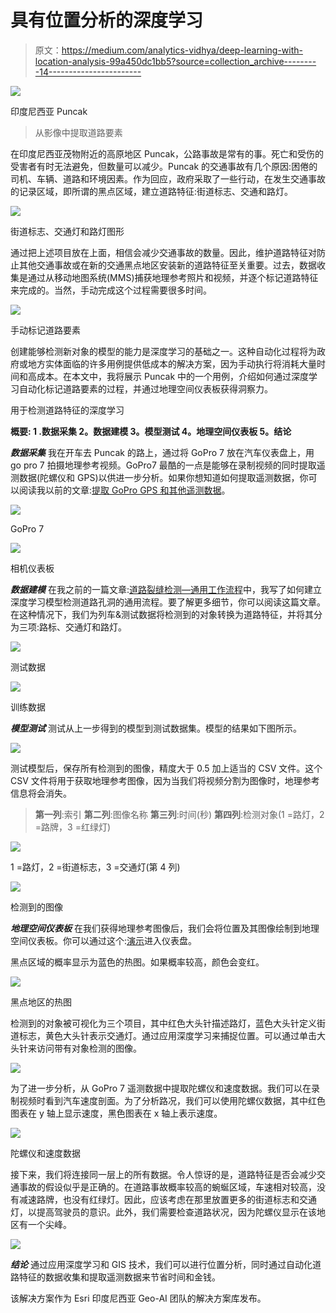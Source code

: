 # 具有位置分析的深度学习

> 原文：<https://medium.com/analytics-vidhya/deep-learning-with-location-analysis-99a450dc1bb5?source=collection_archive---------14----------------------->

![](img/75f3d46665232bfe84a04e14232f3bf6.png)

印度尼西亚 Puncak

> 从影像中提取道路要素

在印度尼西亚茂物附近的高原地区 Puncak，公路事故是常有的事。死亡和受伤的受害者有时无法避免，但数量可以减少。Puncak 的交通事故有几个原因:困倦的司机、车辆、道路和环境因素。作为回应，政府采取了一些行动，在发生交通事故的记录区域，即所谓的黑点区域，建立道路特征:街道标志、交通和路灯。

![](img/d314624ef8a3020b24184ac3b2c68c2d.png)

街道标志、交通灯和路灯图形

通过把上述项目放在上面，相信会减少交通事故的数量。因此，维护道路特征对防止其他交通事故或在新的交通黑点地区安装新的道路特征至关重要。过去，数据收集是通过从移动地图系统(MMS)捕获地理参考照片和视频，并逐个标记道路特征来完成的。当然，手动完成这个过程需要很多时间。

![](img/51703fd55aecb297ef56091661091be8.png)

手动标记道路要素

创建能够检测新对象的模型的能力是深度学习的基础之一。这种自动化过程将为政府或地方实体面临的许多用例提供低成本的解决方案，因为手动执行将消耗大量时间和高成本。在本文中，我将展示 Puncak 中的一个用例，介绍如何通过深度学习自动化标记道路要素的过程，并通过地理空间仪表板获得洞察力。

用于检测道路特征的深度学习

**概要:
1 .数据采集
2。数据建模
3。模型测试
4。地理空间仪表板
5。结论**

***数据采集*** 我在开车去 Puncak 的路上，通过将 GoPro 7 放在汽车仪表盘上，用 go pro 7 拍摄地理参考视频。GoPro7 最酷的一点是能够在录制视频的同时提取遥测数据(陀螺仪和 GPS)以供进一步分析。如果你想知道如何提取遥测数据，你可以阅读我以前的文章:[提取 GoPro GPS 和其他遥测数据](/@lucaselbert/extracting-gopro-gps-and-other-telemetry-data-fadf97ed1834)。

![](img/dc5aaf2e5b1e8608fcaadee8ba520182.png)

GoPro 7

![](img/2defd880af021b5280a9598cd2f21619.png)

相机仪表板

***数据建模*** 在我之前的一篇文章:[道路裂缝检测—通用工作流程](/@lucaselbert/road-crack-detection-general-workflow-4a31d7fde0e7)中，我写了如何建立深度学习模型检测道路孔洞的通用流程。要了解更多细节，你可以阅读这篇文章。在这种情况下，我们为列车&测试数据将检测到的对象转换为道路特征，并将其分为三项:路标、交通灯和路灯。

![](img/2ca8529018bff56340ccaba05784514d.png)

测试数据

![](img/0f5a59f992a406afff0a31e42181eeae.png)

训练数据

***模型测试*** 测试从上一步得到的模型到测试数据集。模型的结果如下图所示。

![](img/74c8edb093a1a377deb9ad690e46da40.png)

测试模型后，保存所有检测到的图像，精度大于 0.5 加上适当的 CSV 文件。这个 CSV 文件将用于获取地理参考图像，因为当我们将视频分割为图像时，地理参考信息将会消失。

> **第一列**:索引
> **第二列**:图像名称
> **第三列**:时间(秒)
> **第四列**:检测对象(1 =路灯，2 =路牌，3 =红绿灯)

![](img/f075cb4db0e0f1c0d63ac1a9e8c1fc2a.png)

1 =路灯，2 =街道标志，3 =交通灯(第 4 列)

![](img/4b74e1cba94000eeebb06eaa9c2212bc.png)

检测到的图像

***地理空间仪表板*** 在我们获得地理参考图像后，我们会将位置及其图像绘制到地理空间仪表板。你可以通过这个:[演示](https://tiger.maps.arcgis.com/apps/opsdashboard/index.html#/35ffb44eb73f4d319ed1ca31460c6244)进入仪表盘。

黑点区域的概率显示为蓝色的热图。如果概率较高，颜色会变红。

![](img/1b72ee371e24d2a01b6e8e9c015cbbfc.png)

黑点地区的热图

检测到的对象被可视化为三个项目，其中红色大头针描述路灯，蓝色大头针定义街道标志，黄色大头针表示交通灯。通过应用深度学习来捕捉位置。可以通过单击大头针来访问带有对象检测的图像。

![](img/ecb909256b2ddb3c22aa8898e55e635c.png)

为了进一步分析，从 GoPro 7 遥测数据中提取陀螺仪和速度数据。我们可以在录制视频时看到汽车速度剖面。为了分析路况，我们可以使用陀螺仪数据，其中红色图表在 y 轴上显示速度，黑色图表在 x 轴上表示速度。

![](img/aca0a7e0762f7db5a5c15f33996f1dd5.png)

陀螺仪和速度数据

接下来，我们将连接同一层上的所有数据。令人惊讶的是，道路特征是否会减少交通事故的假设似乎是正确的。在道路事故概率较高的蜿蜒区域，车速相对较高，没有减速路牌，也没有红绿灯。因此，应该考虑在那里放置更多的街道标志和交通灯，以提高驾驶员的意识。此外，我们需要检查道路状况，因为陀螺仪显示在该地区有一个尖峰。

![](img/cc7d459914886a52196b726fc878cd6a.png)

***结论*** 通过应用深度学习和 GIS 技术，我们可以进行位置分析，同时通过自动化道路特征的数据收集和提取遥测数据来节省时间和金钱。

该解决方案作为 Esri 印度尼西亚 Geo-AI 团队的解决方案库发布。